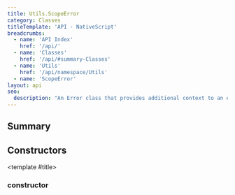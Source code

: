 ```yaml
---
title: Utils.ScopeError
category: Classes
titleTemplate: 'API - NativeScript'
breadcrumbs:
  - name: 'API Index'
    href: '/api/'
  - name: 'Classes'
    href: '/api/#summary-Classes'
  - name: 'Utils'
    href: '/api/namespace/Utils'
  - name: 'ScopeError'
layout: api
seo:
  description: "An Error class that provides additional context to an error."
---
```


<!-- This page is auto generated, do not edit manually. -->
<!-- Run "yarn generate:api-docs" to regenerate -->

<script setup lang="ts">
  import { provide } from "vue";
  import API_DATA from "./Utils-ScopeError.data.json";
  
  provide('API_DATA', API_DATA);
</script>

<APIRefHierarchy v-once />

<APIRefComment commentBase64="eyJibG9ja1RhZ3MiOltdLCJtb2RpZmllclRhZ3MiOnt9LCJzdW1tYXJ5IjpbeyJraW5kIjoidGV4dCIsInRleHQiOiJBbiBFcnJvciBjbGFzcyB0aGF0IHByb3ZpZGVzIGFkZGl0aW9uYWwgY29udGV4dCB0byBhbiBlcnJvci4ifV19" v-once />

## <Heading ignore>Summary</Heading>

<APIRefSummary v-once />

## Constructors

<div class="">

<APIRef for="2570" v-once>

<template #title>

### constructor

</template>

</APIRef>

</div>
